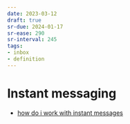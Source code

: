 ```yaml
---
date: 2023-03-12
draft: true
sr-due: 2024-01-17
sr-ease: 290
sr-interval: 245
tags:
- inbox
- definition
---
```


# Instant messaging


- [how do i work with instant messages](./how%20do%20i%20work%20with%20instant%20messages.md)